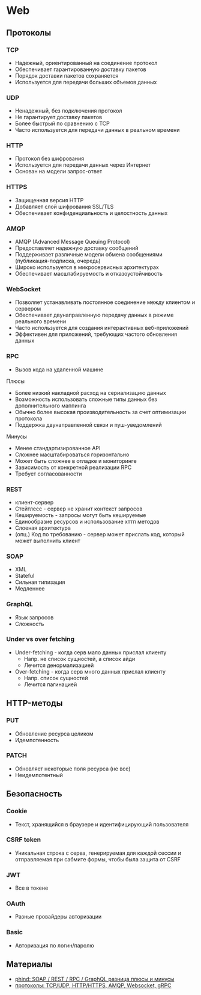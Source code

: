 # Web

## Протоколы

### TCP

- Надежный, ориентированный на соединение протокол
- Обеспечивает гарантированную доставку пакетов
- Порядок доставки пакетов сохраняется
- Используется для передачи больших объемов данных

### UDP

- Ненадежный, без подключения протокол
- Не гарантирует доставку пакетов
- Более быстрый по сравнению с TCP
- Часто используется для передачи данных в реальном времени

### HTTP

- Протокол без шифрования
- Используется для передачи данных через Интернет
- Основан на модели запрос-ответ

### HTTPS

- Защищенная версия HTTP
- Добавляет слой шифрования SSL/TLS
- Обеспечивает конфиденциальность и целостность данных
### AMQP

- AMQP (Advanced Message Queuing Protocol) 
- Предоставляет надежную доставку сообщений
- Поддерживает различные модели обмена сообщениями (публикация-подписка, очередь)
- Широко используется в микросервисных архитектурах
- Обеспечивает масштабируемость и отказоустойчивость

### WebSocket

- Позволяет устанавливать постоянное соединение между клиентом и сервером
- Обеспечивает двунаправленную передачу данных в режиме реального времени
- Часто используется для создания интерактивных веб-приложений
- Эффективен для приложений, требующих частого обновления данных

### RPC

- Вызов кода на удаленной машине


Плюсы

- Более низкий накладной расход на сериализацию данных
- Возможность использовать сложные типы данных без дополнительного маппинга
- Обычно более высокая производительность за счет оптимизации протокола
- Поддержка двунаправленной связи и пуш-уведомлений

Минусы

- Менее стандартизированное API
- Сложнее масштабироваться горизонтально
- Может быть сложнее в отладке и мониторинге
- Зависимость от конкретной реализации RPC
- Требует согласованности

### REST

- клиент-сервер
- Стейтлесс - сервер не хранит контекст запросов 
- Кешируемость - запросы могут быть кешируемые
- Единообразие ресурсов и использование хттп методов
- Слоеная архитектура
- (опц.) Код по требованию - сервер может прислать код, который может выполнить клиент 

### SOAP

- XML
- Stateful
- Сильная типизация
- Медленнее

### GraphQL

- Язык запросов
- Сложность

### Under vs over fetching

- Under-fetching - когда серв мало данных прислал клиенту
	- Напр. не список сущностей, а список айди
	- Лечится денормализацией
- Over-fetching - когда серв много данных прислал клиенту
	- Напр. список сущностей
	- Лечится пагинацией

## HTTP-методы

### PUT

- Обновление ресурса целиком 
- Идемпотенность 

### PATCH

- Обновляет некоторые поля ресурса (не все)
- Неидемпотентный

## Безопасность

### Cookie

- Текст, хранящийся в браузере и идентифицирующий пользователя 

### CSRF token 

- Уникальная строка с серва, генерируемая для каждой сессии и отправляемая при сабмите формы, чтобы была защита от CSRF


### JWT

- Все в токене
### OAuth

- Разные провайдеры авторизации
### Basic

- Авторизация по логин/паролю


## Материалы

- [phind: SOAP / REST / RPC / GraphQL разница плюсы и минусы](https://www.phind.com/search?cache=lth07bpgpmjeke8zu4p8w7ji)
- [протоколы: TCP/UDP, HTTP/HTTPS, AMQP, Websocket, gRPC](https://www.phind.com/search?cache=cgbtigq1ye49uww5mx4i9yb7)